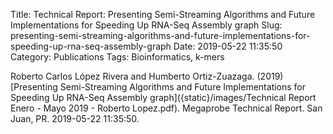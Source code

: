 Title: Technical Report: Presenting Semi-Streaming Algorithms and Future Implementations for Speeding Up RNA-Seq Assembly graph
Slug: presenting-semi-streaming-algorithms-and-future-implementations-for-speeding-up-rna-seq-assembly-graph
Date: 2019-05-22 11:35:50
Category: Publications
Tags: Bioinformatics, k-mers

Roberto Carlos López Rivera and Humberto Ortiz-Zuazaga. (2019)
[Presenting Semi-Streaming Algorithms and Future Implementations for Speeding Up RNA-Seq Assembly graph]({static}/images/Technical Report Enero - Mayo 2019 - Roberto Lopez.pdf).
Megaprobe Technical Report. San Juan, PR. 2019-05-22 11:35:50.
